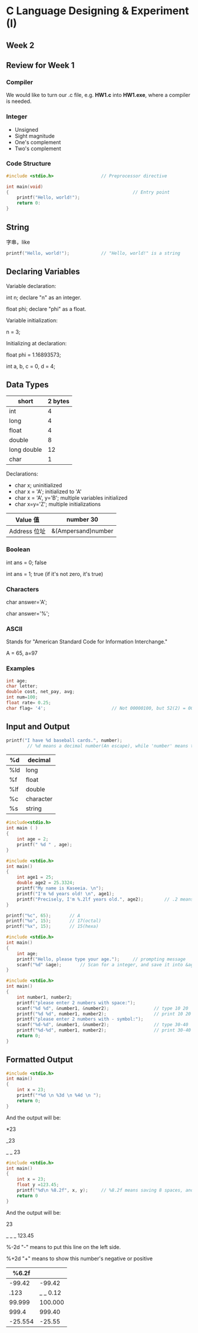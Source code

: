 

# C Language Designing & Experiment (I)



## Week 2

## Review for Week 1

### Compiler

We would like to turn our .c file, e.g. __HW1.c__ into __HW1.exe__, where a compiler is needed.



### Integer

- Unsigned
- Sight magnitude
- One's complement
- Two's complement



### Code Structure

``` c
#include <stdio.h>					// Preprocessor directive

int main(void)
{												// Entry point
    printf("Hello, world!");
    return 0:
}
```



## String

字串，like

``` c
printf("Hello, world!");			// "Hello, world!" is a string
```



## Declaring Variables

Variable declaration:

int n;                         declare "n" as an integer.

float phi;                   declare "phi" as a float.



Variable initialization:

n = 3;



Initializing at declaration:

float phi = 1.16893573;

int a, b, c = 0, d = 4;



## Data Types

| short       | 2 bytes |
| ----------- | ------- |
| int         | 4       |
| long        | 4       |
| float       | 4       |
| double      | 8       |
| long double | 12      |
| char        | 1       |



Declarations:

- char x;	uninitialized
- char x = 'A';    initialized to 'A'
- char x = 'A', y='B';    multiple variables initialized
- char x=y='Z';    multiple initializations



| Value 值     | number 30          |
| ------------ | ------------------ |
| Address 位址 | &(Ampersand)number |



### Boolean

int ans = 0;	false

int ans = 1;	true (if it's not zero, it's true)



### Characters

char answer='A';

char answer='%';



### ASCII

Stands for "American Standard Code for Information Interchange."

A = 65, a=97



### Examples

```c
int age;
char letter;
double cost, net_pay, avg;
int num=100;
float rate= 0.25;
char flag= '4';							// Not 00000100, but 52(2) = 00110100 from ASCII since it's a char.
```



## Input and Output

```c
printf("I have %d baseball cards.", number);
		// %d means a decimal number(An escape), while 'number' means that spectacular %d.
```



| %d   | decimal   |
| ---- | --------- |
| %ld  | long      |
| %f   | float     |
| %lf  | double    |
| %c   | character |
| %s   | string    |



```c
#include<stdio.h> 
int main ( ) 
{
	int age = 2;
	printf(" %d " , age);
}
```



```c
#include <stdio.h>
int main()
{
    int age1 = 25;
    double age2 = 25.3324;
    printf("My name is Kaseeia. \n");
    printf("I'm %d years old! \n", age1);
    printf("Precisely, I'm %.2lf years old.", age2);		// .2 means two decimal places in "25.3324"
}
```



```c
printf("%c", 65); 		// A
printf("%o", 15);		// 17(octal)
printf("%x", 15);		// 15(hexa)
```



```c
#include <stdio.h>
int main()
{
    int age;
    printf("Hello, please type your age.");		// prompting message
    scanf("%d" &age);		// Scan for a integer, and save it into &age(where the integer age located in)
}
```



```c
#include <stdio.h>
int main()
{
    int number1, number2;
    printf("please enter 2 numbers with space:");
    scanf("%d %d", &number1, &number2);					// type 10 20
    printf("%d %d", number1, number2);					// print 10 20
    printf("please enter 2 numbers with - symbol:");
    scanf("%d-%d", &number1, &number2);					// type 30-40
    printf("%d-%d", number1, number2);					// print 30-40
    return 0;
}
```



## Formatted Output

```c
#include <stdio.h>
int main()
{
    int x = 23;
    printf("*%d \n %3d \n %4d \n ");
    return 0;
}
```

And the output will be:

*23

_23

_ _ 23



```c
#include <stdio.h>
int main()
{
    int x = 23;
    float y =123.45;
    printf("%d\n %8.2f", x, y);		// %8.2f means saving 8 spaces, and 2 spaces for decimal spaces.
    return 0
}
```

And the output will be:

23

_ _ _ 123.45



%-2d	"-" means to put this line on the left side.

%+2d	"+" means to show this number's negative or positive



| %6.2f   |          |
| ------- | -------- |
| -99.42  | -99.42   |
| .123    | _ _ 0.12 |
| 99.999  | 100.000  |
| 999.4   | 999.40   |
| -25.554 | -25.55   |

